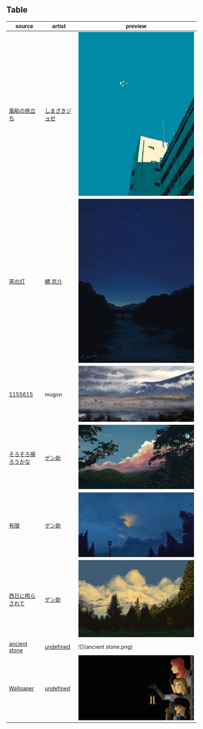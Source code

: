 ## Table

source | artist | preview
--- | --- | ---
[風船の旅立ち](https://www.pixiv.net/en/artworks/54491212) | [しまざきジョゼ](https://www.pixiv.net/en/users/762663) | ![](風船の旅立ち.jpg)
[宵の灯](https://www.pixiv.net/en/artworks/107887513) | [縹 京介](https://www.pixiv.net/en/users/2351667) | ![](宵の灯.png)
[1155615](https://danbooru.donmai.us/posts/1155615) | mugon | ![](1155615.jpg)
[そろそろ帰ろうかな](https://www.pixiv.net/en/artworks/83880563) | [ゲン助](https://www.pixiv.net/en/users/32008) | ![](そろそろ帰ろうかな.jpg)
[有限](https://www.pixiv.net/en/artworks/83880563) | [ゲン助](https://www.pixiv.net/en/users/32008) | ![](有限.jpg)
[西日に照らされて](https://www.pixiv.net/en/artworks/83880563) | [ゲン助](https://www.pixiv.net/en/users/32008) | ![](西日に照らされて.jpg)
[ancient stone](https://www.deviantart.com/yakut2/art/ancient-stone-927702911) | [undefined](https://www.deviantart.com/yakut2) | ![](ancient stone.png)
[Wallpaper](https://www.deviantart.com/yagothefrood/art/Wallpaper-501573799) | [undefined](https://www.deviantart.com/yagothefrood) | ![](Wallpaper.png)